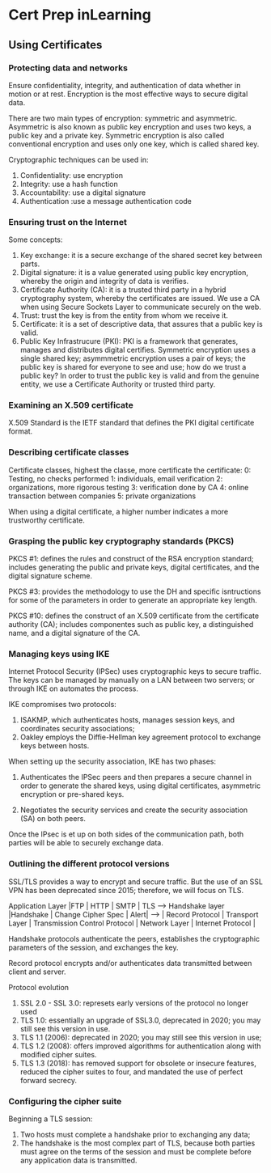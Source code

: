 # Cert Prep inLearning

## Using Certificates

### Protecting data and networks

Ensure confidentiality, integrity, and authentication of data whether in motion or at rest. Encryption is the most effective ways to secure digital data.

There are two main types of encryption: symmetric and asymmetric.
Asymmetric is also known as public key encryption and uses two keys, a public key and a private key. Symmetric encryption is also called conventional encryption and uses only one key, which is called shared key.

Cryptographic techniques can be used in:

1. Confidentiality: use encryption
2. Integrity: use a hash function
3. Accountability: use a digital signature
4. Authentication :use a message authentication code


### Ensuring trust on the Internet

Some concepts:

1. Key exchange: it is a secure exchange of the shared secret key between parts.
2. Digital signature: it is a value generated using public key encryption, whereby the origin and integrity of data is verifies.
3. Certificate Authority (CA): it is a trusted third party in a hybrid cryptography system, whereby the certificates are issued. We use a CA when using Secure Sockets Layer to communicate securely on the web.
4. Trust: trust the key is from the entity from whom we receive it.
5. Certificate: it is a set of descriptive data, that assures that a public key is valid.
6. Public Key Infrastrucure (PKI): PKI is a framework that generates, manages and distributes digital certifies. Symmetric encryption uses a single shared key; asymmmetric encryption uses a pair of keys; the public key is shared for everyone to see and use; how do we trust a public key? In order to trust the public key is valid and from the genuine entity, we use a Certificate Authority or trusted third party.

### Examining an X.509 certificate

X.509 Standard is the IETF standard that defines the PKI digital certificate format.

### Describing certificate classes

Certificate classes, highest the classe, more certificate the certificate:
0: Testing, no checks performed
1: individuals, email verification
2: organizations, more rigorous testing
3: verification done by CA
4: online transaction between companies
5: private organizations

When using a digital certificate, a higher number indicates a more trustworthy certificate.

### Grasping the public key cryptography standards (PKCS)

PKCS #1: defines the rules and construct of the RSA encryption standard; includes generating the public and private keys, digital certificates, and the digital signature scheme.

PKCS #3: provides the methodology to use the DH and specific isntructions for some of the parameters in order to generate an appropriate key length.

PKCS #10: defines the construct of an X.509 certificate from the certificate authority (CA); includes componentes such as public key, a distinguished name, and a digital signature of the CA.

### Managing keys using IKE

Internet Protocol Security (IPSec) uses cryptographic keys to secure traffic. The keys can be managed by manually on a LAN between two servers; or through IKE on automates the process.

IKE compromises two protocols:

1. ISAKMP, which authenticates hosts, manages session keys, and coordinates security associations;
2. Oakley employs the Diffie-Hellman key agreement protocol to exchange keys between hosts.

When setting up the security association, IKE has two phases:

1. Authenticates the IPSec peers and then prepares a secure channel in order to generate the shared keys, using digital certificates, asymmetric encryption or pre-shared keys.

2. Negotiates the security services and create the security association (SA) on both peers.

Once the IPsec is et up on both sides of the communication path, both parties will be able to securely exchange data.

### Outlining the different protocol versions

SSL/TLS provides a way to encrypt and secure traffic. But the use of an SSL VPN has been deprecated since 2015; therefore, we will focus on TLS.

Application Layer           |FTP         | HTTP               | SMTP |
TLS --> Handshake layer     |Handshake   | Change Cipher Spec | Alert|
    -->                     |           Record Protocol              |
Transport Layer             |   Transmission Control Protocol        |
Network Layer               |   Internet Protocol                    |

Handshake protocols authenticate the peers, establishes the cryptographic parameters of the session, and exchanges the key.

Record protocol encrypts and/or authenticates data transmitted between client and server.

Protocol evolution
1. SSL 2.0 - SSL 3.0: represets early versions of the protocol no longer used
2. TLS 1.0: essentially an upgrade of SSL3.0, deprecated in 2020; you may still see this version in use.
3. TLS 1.1 (2006): deprecated in 2020; you may still see this version in use;
4. TLS 1.2 (2008): offers improved algorithms for authentication along with modified cipher suites.
5. TLS 1.3 (2018): has removed support for obsolete or insecure features, reduced the cipher suites to four, and mandated the use of perfect forward secrecy.

### Configuring the cipher suite

Beginning a TLS session:

1. Two hosts must complete a handshake prior to exchanging any data;
2. The handshake is the most complex part of TLS, because both parties must agree on the terms of the session and must be complete before any application data is transmitted.

